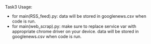 Task3 Usage:
- for main(RSS_feed).py: 
  data will be stored in googlenews.csv when code is run.
- for main(web_scrap).py:
  make sure to replace service var with appropriate chrome driver on your device.
  data will be stored in googlenews.csv when code is run.
